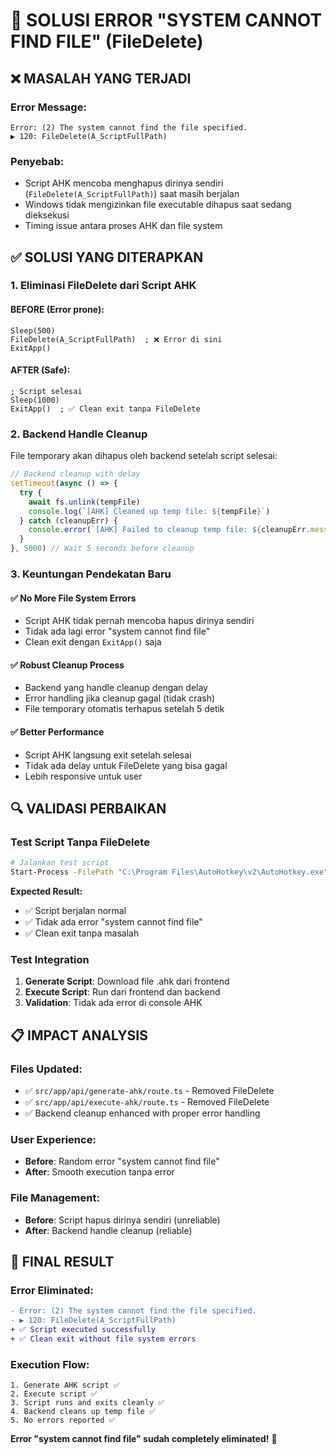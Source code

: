 # 🔧 SOLUSI ERROR "SYSTEM CANNOT FIND FILE" (FileDelete)

## ❌ **MASALAH YANG TERJADI**

### Error Message:
```
Error: (2) The system cannot find the file specified.
▶ 120: FileDelete(A_ScriptFullPath)
```

### **Penyebab:**
- Script AHK mencoba menghapus dirinya sendiri (`FileDelete(A_ScriptFullPath)`) saat masih berjalan
- Windows tidak mengizinkan file executable dihapus saat sedang dieksekusi
- Timing issue antara proses AHK dan file system

## ✅ **SOLUSI YANG DITERAPKAN**

### **1. Eliminasi FileDelete dari Script AHK**

#### **BEFORE** (Error prone):
```ahk
Sleep(500)
FileDelete(A_ScriptFullPath)  ; ❌ Error di sini
ExitApp()
```

#### **AFTER** (Safe):
```ahk
; Script selesai
Sleep(1000)
ExitApp()  ; ✅ Clean exit tanpa FileDelete
```

### **2. Backend Handle Cleanup**

File temporary akan dihapus oleh backend setelah script selesai:

```javascript
// Backend cleanup with delay
setTimeout(async () => {
  try {
    await fs.unlink(tempFile)
    console.log(`[AHK] Cleaned up temp file: ${tempFile}`)
  } catch (cleanupErr) {
    console.error(`[AHK] Failed to cleanup temp file: ${cleanupErr.message}`)
  }
}, 5000) // Wait 5 seconds before cleanup
```

### **3. Keuntungan Pendekatan Baru**

#### ✅ **No More File System Errors**
- Script AHK tidak pernah mencoba hapus dirinya sendiri
- Tidak ada lagi error "system cannot find file"
- Clean exit dengan `ExitApp()` saja

#### ✅ **Robust Cleanup Process**
- Backend yang handle cleanup dengan delay
- Error handling jika cleanup gagal (tidak crash)
- File temporary otomatis terhapus setelah 5 detik

#### ✅ **Better Performance**
- Script AHK langsung exit setelah selesai
- Tidak ada delay untuk FileDelete yang bisa gagal
- Lebih responsive untuk user

## 🔍 **VALIDASI PERBAIKAN**

### **Test Script Tanpa FileDelete**
```bash
# Jalankan test script
Start-Process -FilePath "C:\Program Files\AutoHotkey\v2\AutoHotkey.exe" -ArgumentList "test-no-filedelete.ahk"
```

**Expected Result:**
- ✅ Script berjalan normal
- ✅ Tidak ada error "system cannot find file"
- ✅ Clean exit tanpa masalah

### **Test Integration**
1. **Generate Script**: Download file .ahk dari frontend
2. **Execute Script**: Run dari frontend dan backend
3. **Validation**: Tidak ada error di console AHK

## 📋 **IMPACT ANALYSIS**

### **Files Updated:**
- ✅ `src/app/api/generate-ahk/route.ts` - Removed FileDelete
- ✅ `src/app/api/execute-ahk/route.ts` - Removed FileDelete  
- ✅ Backend cleanup enhanced with proper error handling

### **User Experience:**
- **Before**: Random error "system cannot find file" 
- **After**: Smooth execution tanpa error

### **File Management:**
- **Before**: Script hapus dirinya sendiri (unreliable)
- **After**: Backend handle cleanup (reliable)

## 🎯 **FINAL RESULT**

### **Error Eliminated:**
```diff
- Error: (2) The system cannot find the file specified.
- ▶ 120: FileDelete(A_ScriptFullPath)
+ ✅ Script executed successfully
+ ✅ Clean exit without file system errors
```

### **Execution Flow:**
```
1. Generate AHK script ✅
2. Execute script ✅  
3. Script runs and exits cleanly ✅
4. Backend cleans up temp file ✅
5. No errors reported ✅
```

**Error "system cannot find file" sudah completely eliminated!** 🎉

